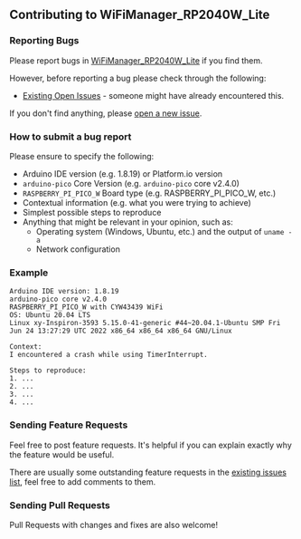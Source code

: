 ## Contributing to WiFiManager_RP2040W_Lite

### Reporting Bugs

Please report bugs in [WiFiManager_RP2040W_Lite](https://github.com/khoih-prog/WiFiManager_RP2040W_Lite/issues/new) if you find them.

However, before reporting a bug please check through the following:

* [Existing Open Issues](https://github.com/khoih-prog/WiFiManager_RP2040W_Lite/issues) - someone might have already encountered this.

If you don't find anything, please [open a new issue](https://github.com/khoih-prog/WiFiManager_RP2040W_Lite/issues/new).

### How to submit a bug report

Please ensure to specify the following:

* Arduino IDE version (e.g. 1.8.19) or Platform.io version
* `arduino-pico` Core Version (e.g. `arduino-pico` core v2.4.0)
* `RASPBERRY_PI_PICO_W` Board type (e.g. RASPBERRY_PI_PICO_W, etc.)
* Contextual information (e.g. what you were trying to achieve)
* Simplest possible steps to reproduce
* Anything that might be relevant in your opinion, such as:
  * Operating system (Windows, Ubuntu, etc.) and the output of `uname -a`
  * Network configuration


### Example

```
Arduino IDE version: 1.8.19
arduino-pico core v2.4.0
RASPBERRY_PI_PICO_W with CYW43439 WiFi
OS: Ubuntu 20.04 LTS
Linux xy-Inspiron-3593 5.15.0-41-generic #44~20.04.1-Ubuntu SMP Fri Jun 24 13:27:29 UTC 2022 x86_64 x86_64 x86_64 GNU/Linux

Context:
I encountered a crash while using TimerInterrupt.

Steps to reproduce:
1. ...
2. ...
3. ...
4. ...
```


### Sending Feature Requests

Feel free to post feature requests. It's helpful if you can explain exactly why the feature would be useful.

There are usually some outstanding feature requests in the [existing issues list](https://github.com/khoih-prog/WiFiManager_RP2040W_Lite/issues?q=is%3Aopen+is%3Aissue+label%3Aenhancement), feel free to add comments to them.

### Sending Pull Requests

Pull Requests with changes and fixes are also welcome!

